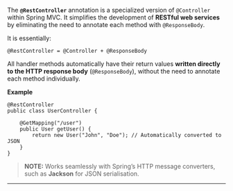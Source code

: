 
The **`@RestController`** annotation is a specialized version of `@Controller` within Spring MVC. It simplifies the development of **RESTful web services** by eliminating the need to annotate each method with `@ResponseBody`.

It is essentially:

```
@RestController = @Controller + @ResponseBody
```

All handler methods automatically have their return values **written directly to the HTTP response body** (`@ResponseBody`), without the need to annotate each method individually.

**Example**

```
@RestController
public class UserController {

    @GetMapping("/user")
    public User getUser() {
        return new User("John", "Doe"); // Automatically converted to JSON
    }
}
```

> **NOTE:** Works seamlessly with Spring’s HTTP message converters, such as **Jackson** for JSON serialisation.

---
